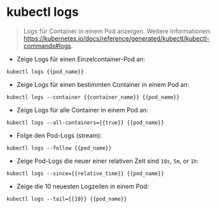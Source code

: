 # kubectl logs

> Logs für Container in einem Pod anzeigen.
> Weitere Informationen: <https://kubernetes.io/docs/reference/generated/kubectl/kubectl-commands#logs>.

- Zeige Logs für einen Einzelcontainer-Pod an:

`kubectl logs {{pod_name}}`

- Zeige Logs für einen bestimmten Container in einem Pod an:

`kubectl logs --container {{container_name}} {{pod_name}}`

- Zeige Logs für alle Container in einem Pod an:

`kubectl logs --all-containers={{true}} {{pod_name}}`

- Folge den Pod-Logs (stream):

`kubectl logs --follow {{pod_name}}`

- Zeige Pod-Logs die neuer einer relativen Zeit sind `10s`, `5m`, or `1h`:

`kubectl logs --since={{relative_time}} {{pod_name}}`

- Zeige die 10 neuesten Logzeilen in einem Pod:

`kubectl logs --tail={{10}} {{pod_name}}`
